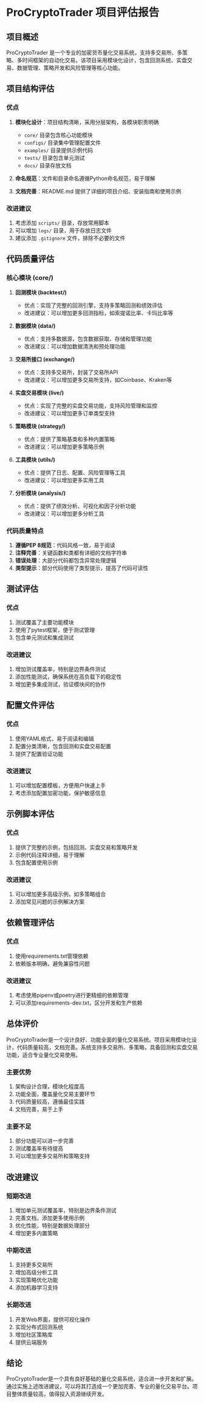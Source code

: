 # ProCryptoTrader 项目评估报告

## 项目概述

ProCryptoTrader 是一个专业的加密货币量化交易系统，支持多交易所、多策略、多时间框架的自动化交易。该项目采用模块化设计，包含回测系统、实盘交易、数据管理、策略开发和风险管理等核心功能。

## 项目结构评估

### 优点
1. **模块化设计**：项目结构清晰，采用分层架构，各模块职责明确
   - `core/` 目录包含核心功能模块
   - `configs/` 目录集中管理配置文件
   - `examples/` 目录提供示例代码
   - `tests/` 目录包含单元测试
   - `docs/` 目录存放文档

2. **命名规范**：文件和目录命名遵循Python命名规范，易于理解

3. **文档完善**：README.md 提供了详细的项目介绍、安装指南和使用示例

### 改进建议
1. 考虑添加 `scripts/` 目录，存放常用脚本
2. 可以增加 `logs/` 目录，用于存放日志文件
3. 建议添加 `.gitignore` 文件，排除不必要的文件

## 代码质量评估

### 核心模块 (core/)
1. **回测模块 (backtest/)**
   - 优点：实现了完整的回测引擎，支持多策略回测和绩效评估
   - 改进建议：可以增加更多回测指标，如索提诺比率、卡玛比率等

2. **数据模块 (data/)**
   - 优点：支持多数据源，包含数据获取、存储和管理功能
   - 改进建议：可以增加数据清洗和预处理功能

3. **交易所接口 (exchange/)**
   - 优点：支持多交易所，封装了交易所API
   - 改进建议：可以增加更多交易所支持，如Coinbase、Kraken等

4. **实盘交易模块 (live/)**
   - 优点：实现了完整的实盘交易功能，支持风险管理和监控
   - 改进建议：可以增加更多订单类型支持

5. **策略模块 (strategy/)**
   - 优点：提供了策略基类和多种内置策略
   - 改进建议：可以增加更多策略示例

6. **工具模块 (utils/)**
   - 优点：提供了日志、配置、风险管理等工具
   - 改进建议：可以增加更多实用工具

7. **分析模块 (analysis/)**
   - 优点：提供了绩效分析、可视化和因子分析功能
   - 改进建议：可以增加更多分析工具

### 代码质量特点
1. **遵循PEP 8规范**：代码风格一致，易于阅读
2. **注释完善**：关键函数和类都有详细的文档字符串
3. **错误处理**：大部分代码都包含异常处理逻辑
4. **类型提示**：部分代码使用了类型提示，提高了代码可读性

## 测试评估

### 优点
1. 测试覆盖了主要功能模块
2. 使用了pytest框架，便于测试管理
3. 包含单元测试和集成测试

### 改进建议
1. 增加测试覆盖率，特别是边界条件测试
2. 添加性能测试，确保系统在高负载下的稳定性
3. 增加更多集成测试，验证模块间的协作

## 配置文件评估

### 优点
1. 使用YAML格式，易于阅读和编辑
2. 配置分类清晰，包含回测和实盘交易配置
3. 提供了配置验证功能

### 改进建议
1. 可以增加配置模板，方便用户快速上手
2. 考虑添加配置加密功能，保护敏感信息

## 示例脚本评估

### 优点
1. 提供了完整的示例，包括回测、实盘交易和策略开发
2. 示例代码注释详细，易于理解
3. 包含配置使用示例

### 改进建议
1. 可以增加更多高级示例，如多策略组合
2. 添加常见问题的示例解决方案

## 依赖管理评估

### 优点
1. 使用requirements.txt管理依赖
2. 依赖版本明确，避免兼容性问题

### 改进建议
1. 考虑使用pipenv或poetry进行更精细的依赖管理
2. 可以添加requirements-dev.txt，区分开发和生产依赖

## 总体评价

ProCryptoTrader是一个设计良好、功能全面的量化交易系统。项目采用模块化设计，代码质量较高，文档完善。系统支持多交易所、多策略，具备回测和实盘交易功能，适合专业量化交易使用。

### 主要优势
1. 架构设计合理，模块化程度高
2. 功能全面，覆盖量化交易主要环节
3. 代码质量较高，遵循最佳实践
4. 文档完善，易于上手

### 主要不足
1. 部分功能可以进一步完善
2. 测试覆盖率有待提高
3. 可以增加更多交易所和策略支持

## 改进建议

### 短期改进
1. 增加单元测试覆盖率，特别是边界条件测试
2. 完善文档，添加更多使用示例
3. 优化性能，特别是数据处理部分
4. 增加更多内置策略

### 中期改进
1. 支持更多交易所
2. 增加高级分析工具
3. 实现策略优化功能
4. 添加机器学习支持

### 长期改进
1. 开发Web界面，提供可视化操作
2. 实现分布式回测系统
3. 增加社区策略库
4. 提供云端服务

## 结论

ProCryptoTrader是一个具有良好基础的量化交易系统，适合进一步开发和扩展。通过实施上述改进建议，可以将其打造成一个更加完善、专业的量化交易平台。项目整体质量较高，值得投入资源继续开发。